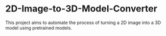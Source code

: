 # 2D-Image-to-3D-Model-Converter
This project aims to automate the process of turning a 2D image into a 3D model using pretrained models.
